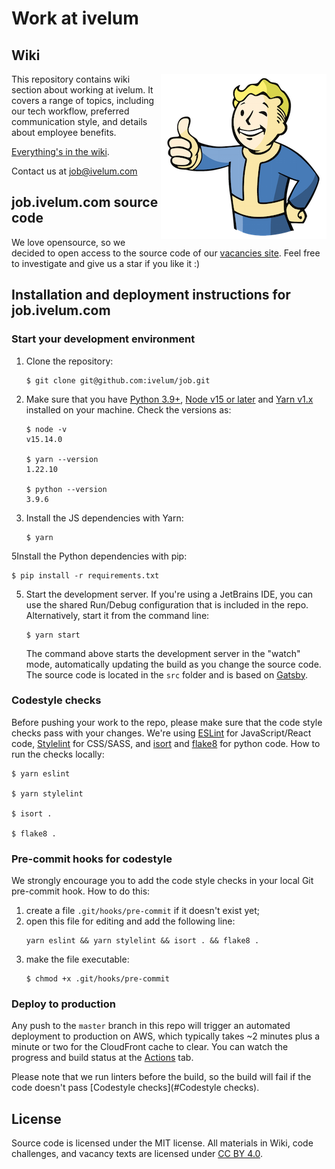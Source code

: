 # Work at ivelum

## Wiki

<img src="https://raw.githubusercontent.com/ivelum/job/master/assets/vault-boy.png" align="right">

This repository contains wiki section about working at ivelum. 
It covers a range of topics, including our tech workflow, 
preferred communication style, and details about employee benefits.

[Everything's in the wiki](http://github.com/ivelum/job/wiki/).

Contact us at [job@ivelum.com](mailto:job@ivelum.com)

## job.ivelum.com source code

We love opensource, so we decided to open access to the source code of
our [vacancies site](https://job.ivelum.com). 
Feel free to investigate and give us a star if you like it :)

## Installation and deployment instructions for job.ivelum.com 

### Start your development environment

1. Clone the repository:

   ```shell
   $ git clone git@github.com:ivelum/job.git
   ```

2. Make sure that you have [Python 3.9+](https://www.python.org/),
   [Node v15 or later](https://nodejs.org/en/) and 
   [Yarn v1.x](https://classic.yarnpkg.com/en/) installed on your machine. 
   Check the versions as:

   ```shell
   $ node -v
   v15.14.0
   
   $ yarn --version
   1.22.10

   $ python --version
   3.9.6
   ```
4. Install the JS dependencies with Yarn:
   
   ```shell
   $ yarn
   ```

5Install the Python dependencies with pip:
   
   ```shell
   $ pip install -r requirements.txt
   ```

5. Start the development server. If you're using a JetBrains IDE, you can use 
   the shared Run/Debug configuration that is included in the repo. 
   Alternatively, start it from the command line:
   ```shell
   $ yarn start
   ```
   
   The command above starts the development server in the "watch" mode, 
   automatically updating the build as you change the source code. The source 
   code is located in the `src` folder and is based on 
   [Gatsby](https://www.gatsbyjs.com/docs/tutorial/). 

### Codestyle checks

Before pushing your work to the repo, please make sure that the code style 
checks pass with your changes. We're using [ESLint](https://eslint.org) for 
JavaScript/React code, [Stylelint](https://stylelint.io) for CSS/SASS, 
and [isort](https://pycqa.github.io/isort/) and 
[flake8](https://flake8.pycqa.org/en/latest/) for python code. 
How to run the checks locally:

```shell
$ yarn eslint

$ yarn stylelint

$ isort .

$ flake8 .
```

### Pre-commit hooks for codestyle

We strongly encourage you to add the code style checks in your local
Git pre-commit hook. How to do this:

1. create a file `.git/hooks/pre-commit` if it doesn't exist yet;
2. open this file for editing and add the following line:
   ```shell
   yarn eslint && yarn stylelint && isort . && flake8 .
   ```
3. make the file executable:
   ```shell
   $ chmod +x .git/hooks/pre-commit
   ```

### Deploy to production

Any push to the `master` branch in this repo will trigger an automated 
deployment to production on AWS, which typically takes ~2 minutes plus a minute 
or two for the CloudFront cache to clear. You can watch the progress and build 
status at the [Actions](https://github.com/ivelum/job-form/actions) tab. 

Please note that we run linters before the build, so the build will fail if the 
code doesn't pass [Codestyle checks](#Codestyle checks).

## License 

Source code is licensed under the MIT license.
All materials in Wiki, code challenges, and vacancy texts are licensed under
[CC BY 4.0](https://creativecommons.org/licenses/by/4.0/).
